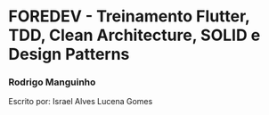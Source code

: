 # FOREDEV - Treinamento Flutter, TDD, Clean Architecture, SOLID e Design Patterns 
### Rodrigo Manguinho

Escrito por: Israel Alves Lucena Gomes